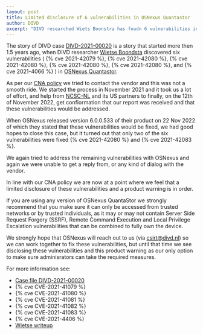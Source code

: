 ```yaml
---
layout: post
title: Limited disclosure of 6 vulnerabilities in OSNexus Quantastor
author: DIVD
excerpt: "DIVD researched Wiets Boonstra has foudn 6 vulnerabilities in OSNexus Quantastor. We are disclosing these vulnerabilities and issueing a product warning as a last resort, due to a severly limited cooperation form the vendor."
---
```

The story of DIVD case [DIVD-2021-00020](/DIVD-2021-00020) is a story that started more then 1.5 years ago, when DIVD researcher [Wietse Boondsta](https://www.divd.nl/people/Wietse%20Boonstra/) discovered six vulnerabilities ( {% cve 2021-42079 %}, {% cve 2021-42080 %}, {% cve 2021-42080 %}, {% cve 2021-42080 %}, {% cve 2021-42080 %}, and {% cve 2021-4066 %} ) in [OSNexus Quantastor](https://www.osnexus.com/products/software-defined-storage).

As per our [CNA policy](/cna) we tried to contact the vendor and this was not a smooth ride. We started the process in November 2021 and it took us a lot of effort, and help from [NCSC-NL](https://www.ncsn.nl) and its US partners to finally, on the 12th of November 2022, get confiormation that our report was received and that these vulnerabilities would be addressed.

When OSNexus released version 6.0.0.533 of their product on 22 Nov 2022 of which they stated that these vulnerabilities would be fixed, we had good hopes to close this case, but it turned out that only two of the six vulnerabilities were fixed {% cve 2021-42080 %} and {% cve 2021-42083 %}.

We again tried to address the remaining vulnerabilities with OSNexus and again we were unable to get a reply from, or any kind of dialog with the vendor.

In line with our CNA policy we are now at a point where we feel that a limited disclosure of these vulnerabilities and a product warning is in order.

If you are using any version of OSNexus QuantaStor we strongly recommend that you make sure it can only be accessed from trusted networks or by trusted individuals, as it may or may not contain Server Side Request Forgery (SSRF), Remote Command Execution and Local Privilege Escalation vulnerabilities that can be combined to fully own the device.

We strongly hope that OSNexus will reach out to us (via csirt@divd.nl) so we can work together to fix these vulnerabilities, but until that time we see disclosing these vulnerabilities and this product warning as our only option to make sure adminisrators can take the required measures.

For more information see:
* [Case file DIVD-2021-00020](/DIVD-2021-00020)
* {% cve CVE-2021-41079 %}
* {% cve CVE-2021-41080 %}
* {% cve CVE-2021-41081 %}
* {% cve CVE-2021-41082 %}
* {% cve CVE-2021-41083 %}
* {% cve CVE-2021-4406 %}
* [Wietse writeup](https://wbsec.nl/writeups/osnexus/)
